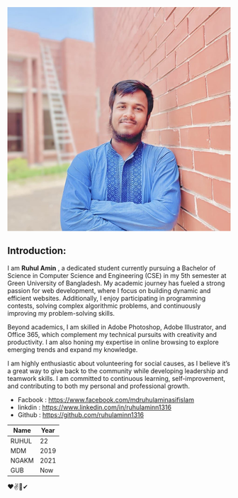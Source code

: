![RUHUL AMIN](433265211_3525632681081097_5612076738486779971_n.jpg)
## Introduction:
I am **Ruhul Amin** , a dedicated student currently pursuing a Bachelor of Science in Computer Science and Engineering (CSE) in my 5th semester at Green University of Bangladesh. My academic journey has fueled a strong passion for web development, where I focus on building dynamic and efficient websites. Additionally, I enjoy participating in programming contests, solving complex algorithmic problems, and continuously improving my problem-solving skills.

Beyond academics, I am skilled in Adobe Photoshop, Adobe Illustrator, and Office 365, which complement my technical pursuits with creativity and productivity. I am also honing my expertise in online browsing to explore emerging trends and expand my knowledge.

I am highly enthusiastic about volunteering for social causes, as I believe it’s a great way to give back to the community while developing leadership and teamwork skills. I am committed to continuous learning, self-improvement, and contributing to both my personal and professional growth.

- Facbook : https://www.facebook.com/mdruhulaminasifislam
- linkdin :  https://www.linkedin.com/in/ruhulaminn1316
- Github : https://github.com/ruhulaminn1316



| Name           | Year |
|----------------|------|
| RUHUL          | 22   |
| MDM            | 2019 |
| NGAKM          | 2021 |
| GUB            | Now  |


❤✌👏✔
